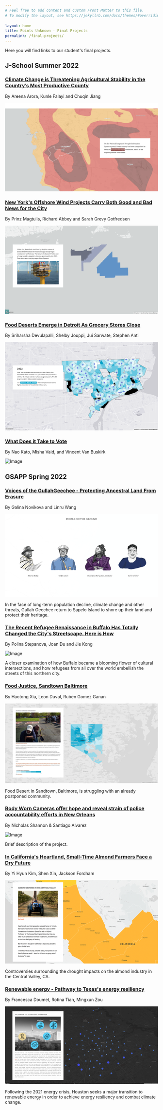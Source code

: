```yaml
---
# Feel free to add content and custom Front Matter to this file.
# To modify the layout, see https://jekyllrb.com/docs/themes/#overriding-theme-defaults

layout: home
title: Points Unknown - Final Projects
permalink: /final-projects/
---
```

Here you will find links to our student's final projects.

## J-School Summer 2022

### [Climate Change is Threatening Agricultural Stability in the Country’s Most Productive County](https://pointsunknown.nyc/final-projects/JSchool-Summer-2022/Climate/index.html)

By Areena Arora, Kunle Falayi and Chuqin Jiang

![Thumbnail](/assets/finalProjectImages/jschoolSummer2022/climate.png)

### [New York's Offshore Wind Projects Carry Both Good and Bad News for the City](https://pointsunknown.nyc/final-projects/JSchool-Summer-2022/Energy-2/index.html)

By Prinz Magtulis, Richard Abbey and Sarah Grevy Gotfredsen

![Thumbnail](/assets/finalProjectImages/jschoolSummer2022/energy-2.png)

### [Food Deserts Emerge in Detroit As Grocery Stores Close](https://pointsunknown.nyc/final-projects/JSchool-Summer-2022/Justice/index.html)

By Sriharsha Devulapalli, Shelby Jouppi, Jui Sarwate, Stephen Anti

![Image](/assets/finalProjectImages/jschoolSummer2022/justice.png)

### [What Does it Take to Vote](https://pointsunknown.nyc/final-projects/JSchool-Summer-2022/Voting/index.html)

By Nao Kato, Misha Vaid, and Vincent Van Buskirk

![Image](/assets/finalProjectImages/jschoolSummer2022/voting.png)

## GSAPP Spring 2022

### [Voices of the GullahGeechee - Protecting Ancestral Land From Erasure](https://pointsunknown.nyc/final-projects/GSAPP-Spring-2022/Migration-1/index.html)

By Galina Novikova and Linru Wang

![Image](/assets/finalProjectImages/gsappSpring2022/migration-1.png)

In the face of long-term population decline, climate change and other threats, Gullah Geechee return to Sapelo Island to shore up their land and protect their heritage.

### [The Recent Refugee Renaissance in Buffalo Has Totally Changed the City's Streetscape. Here is How](https://pointsunknown.nyc/final-projects/GSAPP-Spring-2022/Migration-2/index.html)

By Polina Stepanova, Joan Du and Jie Kong

![Image](/assets/finalProjectImages/gsappSpring2022/migration-2.png)

A closer examination of how Buffalo became a blooming flower of cultural intersections, and how refugees from all over the world embellish the streets of this northern city.

### [Food Justice, Sandtown Baltimore](https://pointsunknown.nyc/final-projects/GSAPP-Spring-2022/Justice-1/index.html)

By Haotong Xia, Leon Duval, Ruben Gomez Ganan

![Image](/assets/finalProjectImages/gsappSpring2022/justice-1.jpg)

Food Desert in Sandtown, Baltimore, is struggling with an already postponed community.

### [Body Worn Cameras offer hope and reveal strain of police accountability efforts in New Orleans](https://pointsunknown.nyc/final-projects/GSAPP-Spring-2022/Justice-2/index.html)

By Nicholas Shannon & Santiago Alvarez

![Image](/assets/finalProjectImages/gsappSpring2022/justice-2.png)

Brief description of the project.

### [In California's Heartland, Small-Time Almond Farmers Face a Dry Future](https://pointsunknown.nyc/final-projects/GSAPP-Spring-2022/Climate-Change/index.html)

By Yi Hyun Kim, Shen Xin, Jackson Fordham

![Image](/assets/finalProjectImages/gsappSpring2022/climate-change.png)

Controversies surrounding the drought impacts on the almond industry in the Central Valley, CA.

### [Renewable energy - Pathway to Texas's energy resiliency](https://pointsunknown.nyc/final-projects/GSAPP-Spring-2022/Energy/index.html)

By Francesca Doumet, Rotina Tian, Mingxun Zou

![Image](/assets/finalProjectImages/gsappSpring2022/energy.png)

Following the 2021 energy crisis, Houston seeks a major transition to renewable energy in order to achieve energy resiliency and combat climate change.
